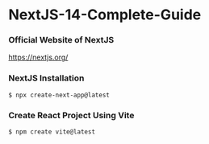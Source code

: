 # NextJS-14-Complete-Guide

### Official Website of NextJS
https://nextjs.org/

### NextJS Installation
```
$ npx create-next-app@latest
```

### Create React Project Using Vite
```
$ npm create vite@latest
```